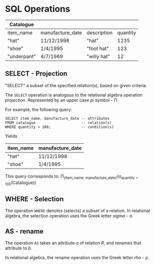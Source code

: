# SQL Operations

| Catalogue   |                  |             |          |
| ----------- | ---------------- | ----------- | -------- |
| item_name   | manufacture_date | description | quantity |
| "hat"       | 11/12/1998       | "hat"       | 1235     |
| "shoe"      | 1/4/1995         | "foot hat"  | 123      |
| "underpant" | 4/7/1969         | "willy hat" | 12       |

## SELECT - Projection

"SELECT" a subset of the specified relation(s), based on given criteria.

The ````SELECT```` operation is analogous to the relational algebra operation *projection*.
Represented by an upper case *pi* symbol - Π

For example, the following query:

    SELECT item_name, manufacture_date -- attributes
    FROM catalogue                     -- relation(s)
    WHERE quantity > 100;              -- condition(s)

Yields

| item_name | manufacture_date |
| --------- | ---------------- |
| "hat"     | 11/12/1998       |
| "shoe"    | 1/4/1995         |


This query corresponds to:
Π<sub>{item_name, manufacture_date}</sub>(σ<sub>quantity > 100</sub>(Catalogue))

## WHERE - Selection

The operation ````WHERE```` denotes (selects) a subset of a relation.
In relational algebra, the selection operation uses the Greek letter *sigma* - σ.

## AS - rename

The operation ````AS```` takes an attribute *a* of relation *R*, and renames that attribute to *b*.

In relational algebra, the rename operation uses the Greek letter *rho* - ρ.
